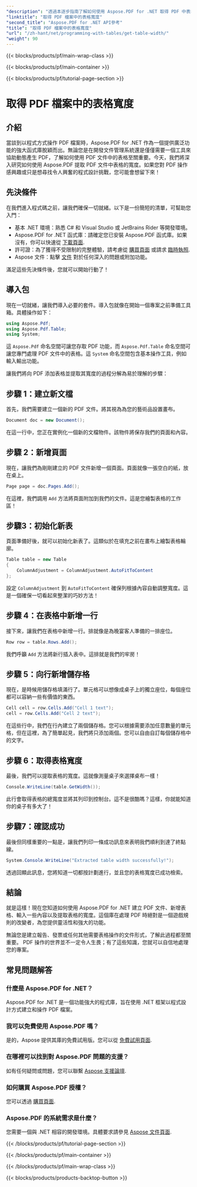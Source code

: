 ```yaml
---
"description": "透過本逐步指南了解如何使用 Aspose.PDF for .NET 取得 PDF 中表格的寬度。"
"linktitle": "取得 PDF 檔案中的表格寬度"
"second_title": "Aspose.PDF for .NET API參考"
"title": "取得 PDF 檔案中的表格寬度"
"url": "/zh-hant/net/programming-with-tables/get-table-width/"
"weight": 90
---
```


{{< blocks/products/pf/main-wrap-class >}}

{{< blocks/products/pf/main-container >}}

{{< blocks/products/pf/tutorial-page-section >}}

# 取得 PDF 檔案中的表格寬度

## 介紹

當談到以程式方式操作 PDF 檔案時，Aspose.PDF for .NET 作為一個提供廣泛功能的強大函式庫脫穎而出。無論您是在開發文件管理系統還是僅僅需要一個工具來協助動態產生 PDF，了解如何使用 PDF 文件中的表格至關重要。今天，我們將深入研究如何使用 Aspose.PDF 提取 PDF 文件中表格的寬度。如果您對 PDF 操作感興趣或只是想尋找令人興奮的程式設計挑戰，您可能會想留下來！

## 先決條件

在我們進入程式碼之前，讓我們確保一切就緒。以下是一份簡短的清單，可幫助您入門：

- 基本 .NET 環境：熟悉 C# 和 Visual Studio 或 JetBrains Rider 等開發環境。
- Aspose.PDF for .NET 函式庫：請確定您已安裝 Aspose.PDF 函式庫。如果沒有，你可以快速從 [下載頁面](https://releases。aspose.com/pdf/net/).
- 許可證：為了獲得不受限制的完整體驗，請考慮從 [購買頁面](https://purchase.aspose.com/buy) 或請求 [臨時執照](https://purchase。aspose.com/temporary-license/).
- Aspose 文件：點擊 [文件](https://reference.aspose.com/pdf/net/) 對於任何深入的問題或附加功能。

滿足這些先決條件後，您就可以開始行動了！

## 導入包

現在一切就緒，讓我們導入必要的套件。導入包就像在開始一個專案之前準備工具箱。具體操作如下：

```csharp
using Aspose.Pdf;
using Aspose.Pdf.Table;
using System;
```

這 `Aspose.Pdf` 命名空間可讓您存取 PDF 功能，而 `Aspose.Pdf.Table` 命名空間可讓您專門處理 PDF 文件中的表格。這 `System` 命名空間包含基本操作工具，例如輸入輸出功能。

讓我們將向 PDF 添加表格並提取其寬度的過程分解為易於理解的步驟：

## 步驟 1：建立新文檔

首先，我們需要建立一個新的 PDF 文件。將其視為為您的藝術品設置畫布。

```csharp
Document doc = new Document();
```

在這一行中，您正在實例化一個新的文檔物件。該物件將保存我們的頁面和內容。

## 步驟 2：新增頁面

現在，讓我們為剛剛建立的 PDF 文件新增一個頁面。頁面就像一張空白的紙，放在桌上。

```csharp
Page page = doc.Pages.Add();
```

在這裡，我們調用 `Add` 方法將頁面附加到我們的文件。這是您繪製表格的工作區！

## 步驟3：初始化新表

頁面準備好後，就可以初始化新表了。這類似於在填充之前在畫布上繪製表格輪廓。

```csharp
Table table = new Table
{
    ColumnAdjustment = ColumnAdjustment.AutoFitToContent
};
```

設定 `ColumnAdjustment` 到 `AutoFitToContent` 確保列根據內容自動調整寬度。這是一個確保一切看起來整潔的巧妙方法！

## 步驟 4：在表格中新增一行

接下來，讓我們在表格中新增一行。排就像是為晚宴客人準備的一排座位。

```csharp
Row row = table.Rows.Add();
```

我們呼籲 `Add` 方法將新行插入表中。這排就是我們的牢房！

## 步驟 5：向行新增儲存格

現在，是時候用儲存格填滿行了。單元格可以想像成桌子上的獨立座位，每個座位都可以容納一些有價值的東西。

```csharp
Cell cell = row.Cells.Add("Cell 1 text");
cell = row.Cells.Add("Cell 2 text");
```

在這些行中，我們在行內建立了兩個儲存格。您可以根據需要添加任意數量的單元格，但在這裡，為了簡單起見，我們將只添加兩個。您可以自由自訂每個儲存格中的文字。

## 步驟 6：取得表格寬度

最後，我們可以提取表格的寬度。這就像測量桌子來選擇桌布一樣！

```csharp
Console.WriteLine(table.GetWidth());
```

此行會取得表格的總寬度並將其列印到控制台。這不是很酷嗎？這樣，你就能知道你的桌子有多大了！

## 步驟7：確認成功

最後但同樣重要的一點是，讓我們列印一條成功訊息來表明我們順利到達了終點線。

```csharp
System.Console.WriteLine("Extracted table width successfully!");
```

透過回顯此訊息，您將知道一切都按計劃進行，並且您的表格寬度已成功檢索。

## 結論

就是這樣！現在您知道如何使用 Aspose.PDF for .NET 建立 PDF 文件、新增表格、輸入一些內容以及提取表格的寬度。這個庫在處理 PDF 時絕對是一個遊戲規則的改變者，為您提供靈活性和強大的功能。

無論您是建立報告、發票或任何其他需要表格操作的文件形式，了解此過程都至關重要。 PDF 操作的世界並不一定令人生畏；有了這些知識，您就可以自信地處理您的專案。 

## 常見問題解答

### 什麼是 Aspose.PDF for .NET？  
Aspose.PDF for .NET 是一個功能強大的程式庫，旨在使用 .NET 框架以程式設計方式建立和操作 PDF 檔案。

### 我可以免費使用 Aspose.PDF 嗎？  
是的，Aspose 提供其庫的免費試用版。您可以從 [免費試用頁面](https://releases。aspose.com/).

### 在哪裡可以找到對 Aspose.PDF 問題的支援？  
如有任何疑問或問題，您可以聯繫 [Aspose 支援論壇](https://forum。aspose.com/c/pdf/10).

### 如何購買 Aspose.PDF 授權？  
您可以透過 [購買頁面](https://purchase。aspose.com/buy).

### Aspose.PDF 的系統需求是什麼？  
您需要一個與 .NET 相容的開發環境。具體要求請參見 [Aspose 文件頁面](https://reference。aspose.com/pdf/net/).

{{< /blocks/products/pf/tutorial-page-section >}}

{{< /blocks/products/pf/main-container >}}

{{< /blocks/products/pf/main-wrap-class >}}

{{< blocks/products/products-backtop-button >}}